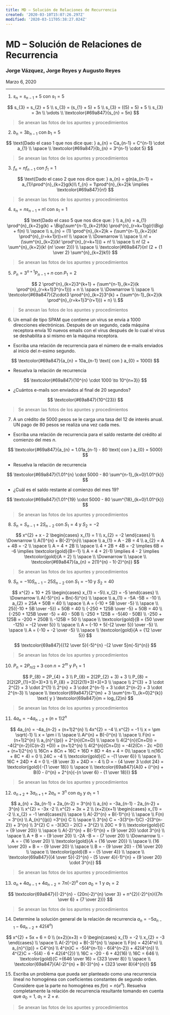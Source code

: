 ```yaml
---
title: MD – Solución de Relaciones de Recurrencia
created: '2020-03-10T15:07:26.297Z'
modified: '2020-03-11T05:38:27.024Z'
---
```


# MD – Solución de Relaciones de Recurrencia

### Jorge Vázquez, Jorge Reyes y Augusto Reyes

Marzo 6, 2020

---

1. $s_{n} = s_{n-1} + 5$ con $s_{1} = 5$

$$
s_{3} = s_{2} + 5 \\
s_{3} = (s_{1} + 5) + 5 \\
s_{3} = ((5) + 5) + 5 \\
s_{3} = 3n \\
\vdots \\
\textcolor{#69a847}{s_{n} = 5n}
$$

> Se anexan las fotos de los apuntes y procedimientos

2. $b_{n} = 3b_{n-1}$ con $b_{1} = 5$

$$
\text{Dado el caso 1 que nos dice que: } a_{n} = Ca_{n-1} = C^{n-1} \cdot a_{1} \\
\space \\
\textcolor{#69a847}{b_{n} = 3^{n-1} \cdot 5}
$$

> Se anexan las fotos de los apuntes y procedimientos

3. $f_{n} = nf_{n-1}$ con $f_{1} = 1$

$$
\text{Dado el caso 2 que nos dice que: } a_{n} = g(n)a_{n-1} = a_{1}\prod^{n}_{k=2}g(k)\\
f_{n} = 1\prod^{n}_{k=2}k \implies \textcolor{#69a847}{n!}
$$

> Se anexan las fotos de los apuntes y procedimientos

4. $s_{n} = ns_{n-1} + n!$ con $s_{1} = 1$

$$
\text{Dado el caso 5 que nos dice que: } \\
a_{n} = a_{1} \prod^{n}_{k=2}g(k) + \Big(\sum^{n-1}_{k=2}f(k) \prod^{n}_{r=k+1}g(r)\Big) + f(n) \\
\space \\
s_{n} = (1) \prod^{n}_{k=2}k + (\sum^{n-1}_{k=2}(k! \prod^{n}_{r=k+1}r))+n! \\
\space \\
\Downarrow \\
\space \\
n! + (\sum^{n}_{k=2}(k! \prod^{n}_{r=k+1})) + n! \\
\space \\
n! (2 + \sum^{n}_{k=2}(k! {n! \over 2})) \\
\space \\
\textcolor{#69a847}{n! (2 +  {1 \over 2} \sum^{n}_{k=2}k!)}
$$

> Se anexan las fotos de los apuntes y procedimientos

5. $P_{n} = 3^{n+1}P_{n-1} + n$ con $P_{1} = 2$

$$
2 \prod^{n}_{k=2}3^{k+1} + (\sum^{n-1}_{k=2}(k \prod^{n}_{r=k+1}3^{r+1})) + n \\
\space \\
\Downarrow \\
\space \\
\textcolor{#69a847}{2\cdot3 \prod^{n}_{k=2}3^{k} + (\sum^{n-1}_{k=2}(k \prod^{n}_{r=k+1}3^{r+1})) + n} \\
$$

> Se anexan las fotos de los apuntes y procedimientos

6. Un email de tipo SPAM que contiene un virus se envia a $1000$ direcciones electrónicas. Después de un segundo, cada máquina receptora envía $10$ nuevos emails con el virus después de lo cual el virus se deshabilita a si mismo en la máquina receptora.

  + Escriba una relación de recurrencia para el número de e-mails enviados al inicio del $n$-esimo segundo.

   $$
   \textcolor{#69a847}{a_{n} = 10a_{n-1} \text{ con } a_{0} = 1000} 
   $$

   + Resuelva la relación de recurrencia

   $$
   \textcolor{#69a847}{10^{n} \cdot 1000 \to 10^{n+3}}
   $$

   + ¿Cuántos e-mails son enviados al final de 20 segundos?

   $$
   \textcolor{#69a847}{10^{23}}
   $$

   > Se anexan las fotos de los apuntes y procedimientos

7. A un crédito de $5000$ pesos se le carga una tasa del $12%$ de interés anual. UN pago de $80$ pesos se realiza una vez cada mes.

  + Escriba una relación de recurrencia para el saldo restante del crédito al comienzo del mes $n$.

   $$
   \textcolor{#69a847}{a_{n} = 1.01a_{n-1} - 80 \text{ con } a_{0} = 5000}
   $$

  + Resuelva la relación de recurrencia

   $$
   \textcolor{#69a847}{1.01^{n} \cdot 5000 - 80 \sum^{n-1}_{k=0}1.01^{k}}
   $$

  + ¿Cuál es el saldo restante al comienzo del mes $19$?

   $$
   \textcolor{#69a847}{1.01^{19} \cdot 5000 - 80 \sum^{18}_{k=0}1.01^{k}}
   $$

   > Se anexan las fotos de los apuntes y procedimientos

8. $S_{n} = S_{n-1} + 2S_{n-2}$ con $S_{1} = 4$ y $S_{2} = -2$

$$
x^{2} + x - 2 
\begin{cases}
x_{1} = 1 \\
x_{2} = -2
\end{cases} \\
\Downarrow \\
A(1)^{n} + B(-2)^{n}\\
\space \\
a_{1} = A - 2B = 4 \\
a_{2} = A + 4B = -2 \\
\space \\
A = 4 + 2B \\
\space \\
4 + 2B + 4B = -2 \implies 6B = -6 \implies \textcolor{gold}{B=-1} \\
A = 4 + 2(-1) \implies 4 - 2 \implies \textcolor{gold}{A = 2} \\
\space \\
\Downarrow \\
\space \\
\textcolor{#69a847}{a_{n} = 2(1)^{n} - 1(-2)^{n}}
$$

> Se anexan las fotos de los apuntes y procedimientos

9. $S_{n} = -10S_{n-1} - 25S_{n-2}$ con $S_{1} = -10$ y $S_{2} = 40$

$$
x^{2} + 10 + 25 
\begin{cases}
x_{1} = -5\\
x_{2} = -5
\end{cases} \\
\Downarrow \\
A(-5)^{n} + Bn(-5)^{n} \\
\space \\
a_{1} = -5A  -5B = -10 \\
a_{2} = 25A + 50B = 40 \\
\space \\
A = {-10 + 5B \over -5} \\
\space \\
25({-10 + 5B \over -5}) + 50B = 40 \\
{-250 + 125B \over -5} + 50B = 40 \\
{-250 + 125B \over -5} = 40 - 50B \\
-250 + 125B = -5(40 - 50B) \\
-250 + 125B = -200 + 250B \\
-125B = 50 \\
\space \\
\textcolor{gold}{B = {50 \over -125} = -{2 \over 5}} \\
\space \\
A = {-10 + 5(-{2 \over 5}) \over -5} \\
\space \\
A = {-10 + -2 \over -5} \\
\space \\
\textcolor{gold}{A = {12 \over 5}}
$$

$$
\textcolor{69a847}{{12 \over 5}(-5)^{n} -{2 \over 5}n(-5)^{n}}
$$

> Se anexan las fotos de los apuntes y procedimientos

10. $P_{n} = 2P_{n/2} + 3$ con $n = 2^{m}$ y $P_{1} = 1$

$$
P_{8} = 2P_{4} + 3 \\
P_{8} = 2(2P_{2} + 3) + 3 \\
P_{8} = 2(2(2P_{1}+3)+3)+3 \\
P_{8} = 2(2(2(1)+3)+3)+3 \\
\space \\
2^{3} + 3 \cdot 2^{2} + 3 \cdot 2^{1} \\
2^{n} + 3 \cdot 2^{n-1} + 3 \cdot 2^{n-2} + 3 \cdot 2^{n-3} \\
\space \\
\textcolor{69a847}{2^{m} + 3 \sum^{m-1}_{k=0}2^{k}} \text{ y } \textcolor{69a847}{m = log_{2}n}
$$

> Se anexan las fotos de los apuntes y procedimientos

11. $4a_{n} = -4a_{n-2} + (n+1)2^{n}$

$$
4a_{n} = -4a_{n-2} + (n+1)2^{n} \\
4x^{2} = -4 \\
x^{2} = -1 \\
x = \pm \sqrt{-1} \\
x = \pm i \\
\space \\
Ai^{n} + B(-i)^{n} \\
\space \\
F(n) = (n+1)2^{n} \\
a_{n}^{(p)} = 2^{n}(Cn+D) \\
\space \\
4(2^{n}(Cn+D)) = -4(2^{n-2}(C(n-2) +D)) + (n+1)2^{n} \\
4(2^{n}(Cn+D)) = -4(2(Cn - 2c +D)) + (n+1)2^{n} \\
16Cn + 8Cn + 16C + 16D + 8D + 4n + 4 = 0\\
\space \\
n(16C + 8C + 4) = 0 \\
24C = -4 \\
\textcolor{gold}{C = -{1 \over 6}} \\
\space \\
16C + 24D + 4 = 0 \\
-{8 \over 3} + 24D = - 4 \\
D = - {4 \over 3 \cdot 24} = \textcolor{gold}{-{1 \over 18}} \\
\space \\
\textcolor{69a847}{A(0 + i)^{n} + B(0 - i)^{n} + 2^{n}(-{n \over 6} - {1 \over 18})}
$$

> Se anexan las fotos de los apuntes y procedimientos

12. $a_{n+2} + 3a_{n+1} + 2a_{n} = 3^{n}$ con $a_{0}$ y $a_{1} = 1$

$$
a_{n} + 3a_{n-1} + 2a_{n-2} = 3^{n} \\
a_{n} = -3a_{n-1} - 2a_{n-2} + 3^{n} \\
x^{2} = -3x -2 \\
x^{2} + 3x + 2 \\
(x+2)(x+1) 
\begin{cases}
x_{1} = -2 \\
x_{2} = -1
\end{cases}\\
\space \\
A(-2)^{n} + B(-1)^{n} \\
\space \\
F(n) = 3^{n} \\
A_{n}^{(p)} =3^{n} C \\
\space \\
3^{n} C = -3(3^{n-1}C) -2(3^{n-2}) + 3^{n} \\
3^{2} C = -3(3C) - 2(C) + 3^{2} \\
20C = 9 \\
\textcolor{gold}{C = {9 \over 20}} \\
\space \\
A(-2)^{n} + B(-1)^{n} + {9 \over 20} \cdot 3^{n} \\
\space \\
A + B = - {9 \over 20} \\
-2A -B = - {7 \over 20} \\
\Downarrow \\
-A = - {16 \over 20} \\
\textcolor{gold}{A = {16 \over 20}} \\
\space \\
{16 \over 20} + B = - {9 \over 20} \\
\space \\
B = - {9 \over 20} - {16 \over 20} \\
\space \\
\textcolor{gold}{B = - {5 \over 4}} \\
\space \\
\textcolor{69a847}{{4 \over 5}(-2)^{n} - {5 \over 4}(-1)^{n} + {9 \over 20} \cdot 3^{n}}
$$

> Se anexan las fotos de los apuntes y procedimientos

13. $a_{n} + 4a_{n-1} + 4a_{n-2} = 7n(-2)^{n}$ con $a_{0} = 1$ y $a_{1} = 2$

$$
\textcolor{69a847}{(-2)^{n} - {20n(-2)^{n} \over 3} + n^{2}(-2)^{n}({7n \over 6} + {7 \over 2})}
$$

> Se anexan las fotos de los apuntes y procedimientos

14. Determine la solución general de la relación de recurrencia $a_{n} = -5a_{n-1} - 6a_{n-2} + 42(4^{n})$

$$
x^{2} + 5x + 6 = 0 \\
(x+2)(x+3) = 0 
\begin{cases}
x_{1} = -2 \\
x_{2} = -3
\end{cases} \\
\space \\
A(-2)^{n} + B(-3)^{n} \\
\space \\
F(n) = 42(4^n) \\
a_{n}^{(p)} = C4^{n} \\
4^{n}C = -5(4^{n-1}) - 6(4^{n-2}) + 42(4^{n}) \\
4^{2}C = -5(4) - 6 + 42(4^{2}) \\
16C = -20 - 6 + 42(16) \\
16C = 646 \\
\textcolor{gold}{C ={646 \over 16} = {323 \over 8}} \\
\space \\
\textcolor{69a847}{A(-2)^{n} + B(-3)^{n} + {323 \over 8}(4^{n})}
$$

15. Escriba un problema que pueda ser planteado como una recurrencia lineal no homogénea con coeficientes constantes de segundo orden. Considere que la parte no homogénea es $f(n) = n(e^{n})$. Resuelva completamente la relación de recurrencia resultante tomando en cuenta que $a_{0} = 1$, $a_{1} = 2 + e$.

> Se anexan las fotos de los apuntes y procedimientos
